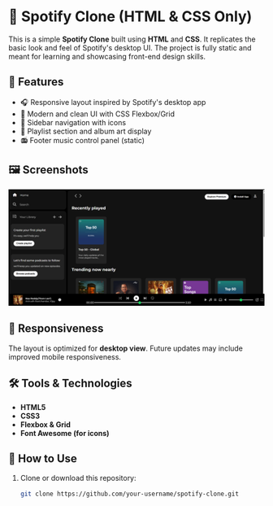 # 🎵 Spotify Clone (HTML & CSS Only)

This is a simple **Spotify Clone** built using **HTML** and **CSS**. It replicates the basic look and feel of Spotify's desktop UI. The project is fully static and meant for learning and showcasing front-end design skills.

## 🚀 Features

- 🎧 Responsive layout inspired by Spotify's desktop app  
- 🎨 Modern and clean UI with CSS Flexbox/Grid  
- 🔲 Sidebar navigation with icons  
- 📃 Playlist section and album art display  
- 📻 Footer music control panel (static)

> 
## 🖼️ Screenshots

![Description](assets/home.png)


## 📱 Responsiveness

The layout is optimized for **desktop view**. Future updates may include improved mobile responsiveness.

## 🛠️ Tools & Technologies

- **HTML5**
- **CSS3**
- **Flexbox & Grid**
- **Font Awesome (for icons)**

## 📌 How to Use

1. Clone or download this repository:
   ```bash
   git clone https://github.com/your-username/spotify-clone.git


